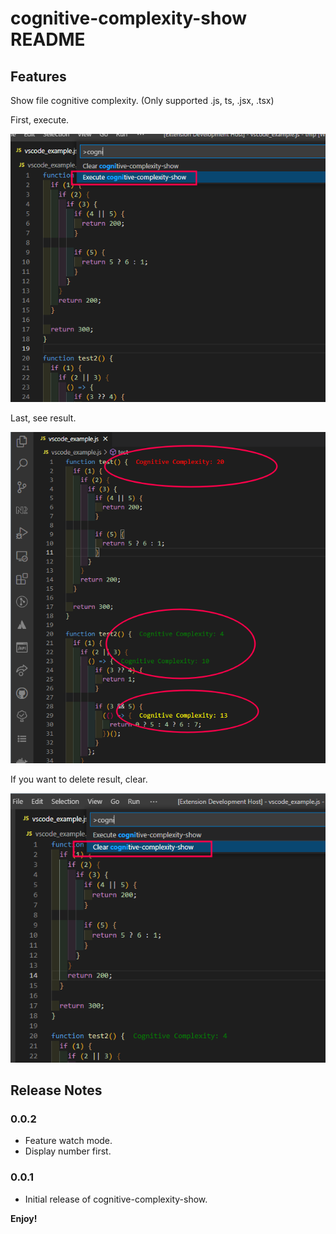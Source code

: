 # cognitive-complexity-show README

## Features

Show file cognitive complexity. (Only supported .js, ts, .jsx, .tsx)

First, execute.

![image-20220330162804189.png](./images/image-20220330162804189.png)

Last, see result.

![image-20220330162935655.png](./images/image-20220330162935655.png)

If you want to delete result, clear.

![image-20220330163110832.png](./images/image-20220330163110832.png)
## Release Notes

### 0.0.2

* Feature watch mode.
* Display number first.

### 0.0.1

* Initial release of cognitive-complexity-show.

**Enjoy!**
